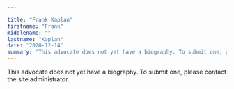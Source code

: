 ```yaml
---

title: "Frank Kaplan"
firstname: "Frank"
middlename: ""
lastname: "Kaplan"
date: "2020-12-14"
summary: "This advocate does not yet have a biography. To submit one, please contact the site administrator."
---
```

This advocate does not yet have a biography. To submit one, please contact the site administrator.

